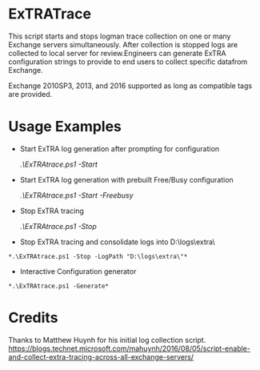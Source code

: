 # ExTRATrace
This script starts and stops logman trace collection on one or many Exchange servers simultaneously. After collection is stopped logs are collected to local server for review.Engineers can generate ExTRA configuration strings to provide to end users to collect specific datafrom Exchange.

Exchange 2010SP3, 2013, and 2016 supported as long as compatible tags are provided.

# Usage Examples

  - Start ExTRA log generation after prompting for configuration
  
    *.\ExTRAtrace.ps1 -Start*
    
  - Start ExTRA log generation with prebuilt Free/Busy configuration
  
    *.\ExTRAtrace.ps1 -Start -Freebusy*
    
  - Stop ExTRA tracing
  
    *.\ExTRAtrace.ps1 -Stop*
    
   - Stop ExTRA tracing and consolidate logs into D:\logs\extra\
   
    *.\ExTRAtrace.ps1 -Stop -LogPath "D:\logs\extra\"*
    
   - Interactive Configuration generator
   
    *.\ExTRAtrace.ps1 -Generate*

# Credits

Thanks to Matthew Huynh for his initial log collection script.
https://blogs.technet.microsoft.com/mahuynh/2016/08/05/script-enable-and-collect-extra-tracing-across-all-exchange-servers/

